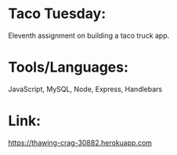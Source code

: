# Taco Tuesday:

Eleventh assignment on building a taco truck app.

# Tools/Languages:

JavaScript, MySQL, Node, Express, Handlebars

# Link:

https://thawing-crag-30882.herokuapp.com


